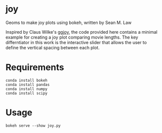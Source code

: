 # joy

Geoms to make joy plots using bokeh, written by Sean M. Law

Inspired by Claus Wilke's [ggjoy](https://github.com/clauswilke/ggjoy), the code provided here contains a minimal example for creating a joy plot comparing movie lengths. The key differntiator in this work is the interactive slider that allows the user to define the vertical spacing between each plot.

# Requirements

```
conda install bokeh
conda install pandas
conda install numpy
conda install scipy
```

# Usage

```
bokeh serve --show joy.py
```
